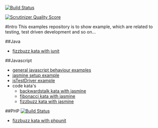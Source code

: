 [![Build Status](https://travis-ci.org/DaRaFF/test-playground.png?branch=master)](https://travis-ci.org/DaRaFF/test-playground)

[![Scrutinizer Quality Score](https://scrutinizer-ci.com/g/DaRaFF/test-playground/badges/quality-score.png?s=736db95928da580f8bce512dd800d21ee2d83cb3)](https://scrutinizer-ci.com/g/DaRaFF/test-playground/)



#Intro
This examples repository is to show example, which are related to testing, test driven development and so on...

##Java
* [fizzbuzz kata with junit](https://github.com/DaRaFF/examples/blob/master/java/fizzbuzz/)

##Javascript
* [general javascript behaviour examples](https://github.com/DaRaFF/examples/blob/master/javascript/jsGeneral/)
* [jasmine setup example](https://github.com/DaRaFF/examples/blob/master/javascript/jasmine_example_delivered/)
* [jsTestDriver example](https://github.com/DaRaFF/examples/blob/master/javascript/jsTestDriver/)
* code kata's
    * [backwardstalk kata with jasmine](https://github.com/DaRaFF/examples/blob/master/javascript/backwardstalk/)
    * [fibonacci kata with jasmine](https://github.com/DaRaFF/examples/blob/master/javascript/fibonacci/)
    * [fizzbuzz kata with jasmine](https://github.com/DaRaFF/examples/blob/master/javascript/fizzbuzz/)

##PHP
[![Build Status](https://travis-ci.org/DaRaFF/examples.png)](https://travis-ci.org/DaRaFF/examples)
* [fizzbuzz kata with phpunit](https://github.com/DaRaFF/examples/blob/master/php/fizzbuzz/)
